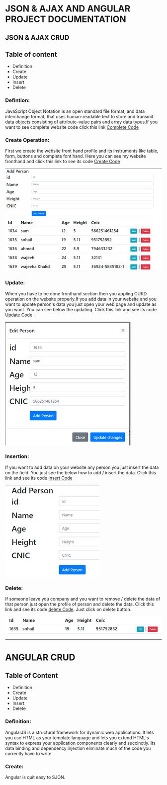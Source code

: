 # JSON & AJAX AND ANGULAR PROJECT DOCUMENTATION
## JSON & AJAX CRUD
## Table of content
-    Definition
-    Create 
-    Update
-    Insert
-    Delete
### Defintion:
JavaScript Object Notation is an open standard file format, and data interchange  format, that
            uses human-readable text to store and transmit data objects consisting of attribute–value pairs
            and array data types.If you want to see complete website code click this link [Complete Code](Lab6.txt)

### Create Operation:
First we create the website front hand profile and its instruments like table, form, 
                    buttons and complete font hand. Here you can see my website fronthand and 
click this link to see its code [Create Code](create.txt)


![](fronthand.PNG)

### Update:
When you have to be done fronthand section then you appling CURD operation on the website properly.If you add data in 
your website and you want to update person's data you just open your web page and update as you want. You can see below the 
updating. Click this link and see its code [Update Code](updating.txt)


![](update.PNG)
### Insertion:
If you want to add data on your website any person you just insert the data on the field. You just see the below how to 
add / insert the data. Click this link and see its code [Insert Code](insert.txt)


![](insert.PNG)

### Delete:
If someone leave you company and you want to remove / delete the data of that person just open the profile of person and delete 
the data. Click this link and see its code [delete Code](delete.txt). Just click on delete button.


![](delete.PNG)

------------------------------------------------

# ANGULAR CRUD
## Table of Content
-    Definition
-    Create
-    Update
-    Insert
-    Delete

### Definition:
AngularJS is a structural framework for dynamic web applications. It lets you use HTML as your template language and lets you 
extend HTML's syntax to express your application components clearly and succinctly. Its data binding and dependency injection 
eliminate much of the code you currently have to write.
### Create:
Angular is quit easy to SJON.











